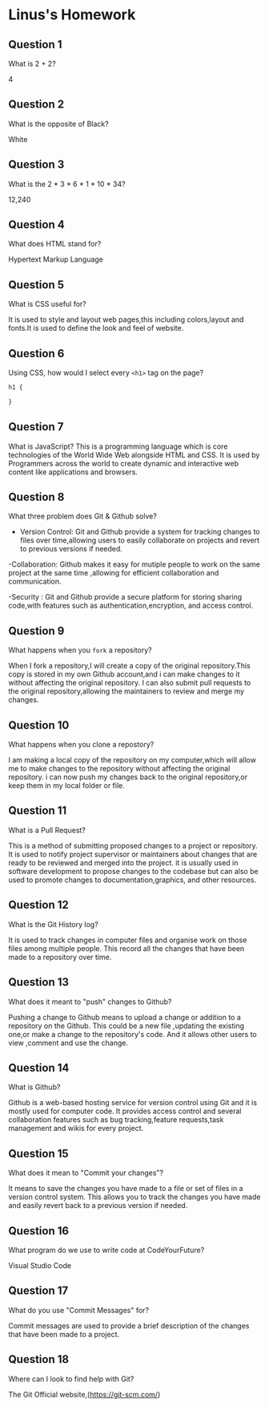 # Linus's Homework

## Question 1

What is 2 + 2?

4

## Question 2

What is the opposite of Black?

White

## Question 3

What is the  2 * 3 * 6 * 1 * 10 * 34?

12,240

## Question 4 

What does HTML stand for?

Hypertext Markup Language

## Question 5

What is CSS useful for?

It is used to style and layout web pages,this including colors,layout and fonts.It is used to define the look and feel of website.

## Question 6

Using CSS, how would I select every `<h1>` tag on the page?

```css
h1 {

}
```

## Question 7

What is JavaScript?
This is a programming language which is core technologies of the World Wide Web alongside HTML and CSS.
It is used by Programmers across the world to create dynamic and interactive web content like applications and browsers.


## Question 8

What three problem does Git & Github solve?

- Version Control: Git and Github provide a system for tracking changes to files over time,allowing users to easily collaborate on projects and revert to previous versions if needed.

-Collaboration: Github makes it easy for mutiple people to work on the same project at the same time ,allowing for efficient collaboration and communication.

-Security : Git and Github provide a secure platform for storing sharing code,with features such as authentication,encryption, and access control. 



## Question 9

What happens when you `fork` a repository?

 When I fork a repository,I will create a copy of the original repository.This copy is stored in my own Github account,and i can make changes to it without affecting the original repository.
 I can also submit pull requests to the  original repository,allowing the maintainers to review and merge my changes.



## Question 10 

What happens when you clone a repostory?

I am making a local copy of the repository on my computer,which will allow me to make changes to the repository without affecting the original repository.
i can now push my changes back to the original repository,or keep them in my local folder or file.

## Question 11

What is a Pull Request?

This is a method of submitting proposed changes to a project or repository. It is used to notify project supervisor or maintainers about changes that are ready to be reviewed and merged into the project.
it is usually used in software development to propose changes to the codebase but can also be used to promote changes to documentation,graphics, and other resources.

## Question 12

What is the Git History log?

It is used to track changes in computer files and organise work on those files among multiple people.
This record all the changes that have been made to a repository over time.

## Question 13

What does it meant to "push" changes to Github?

Pushing a change to Github means to upload a change or addition to a repository on the Github.
This could be a new file ,updating the existing one,or make a change to the repository's code.
And it allows other users to view ,comment and use the change.

## Question 14

What is Github?

Github is a web-based hosting service for version control using Git and it is mostly used for computer code.
It provides access control and several collaboration features such as bug tracking,feature requests,task management and wikis for every project.

## Question 15

What does it mean to "Commit your changes"?

It means to save the changes you have made to a file or set of files in a version control system. This allows you to track the changes you have made and easily revert back to a previous version if needed.



## Question 16

What program do we use to write code at CodeYourFuture?

Visual Studio Code

## Question 17

What do you use "Commit Messages" for?

Commit messages are used to provide a brief description of the changes that have been made to a project.

## Question 18

Where can I look to find help with Git?

The Git Official website,(https://git-scm.com/)
